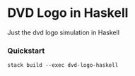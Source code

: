 # DVD Logo in Haskell

Just the dvd logo simulation in Haskell

### Quickstart

```console
stack build --exec dvd-logo-haskell
```

